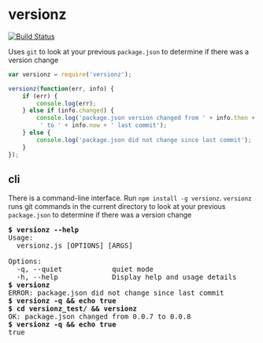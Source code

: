 # versionz
[![Build Status](https://travis-ci.org/aeoliant/versionz.svg?branch=master)](https://travis-ci.org/aeoliant/versionz)

Uses `git` to look at your previous `package.json` to determine if there was a version change

```js
var versionz = require('versionz');

versionz(function(err, info) {
	if (err) {
		console.log(err);
	} else if (info.changed) {
		console.log('package.json version changed from ' + info.then +
		 ' to ' + info.now + ' last commit');
	} else {
		console.log('package.json did not change since last commit');
	}
});
```

## cli

There is a command-line interface. Run `npm install -g versionz`. `versionz` runs git commands in the current directory to look at your previous `package.json` to determine if there was a version change

<pre>
<b>$ versionz --help</b>
Usage:
  versionz.js [OPTIONS] [ARGS]

Options: 
  -q, --quiet            quiet mode
  -h, --help             Display help and usage details
<b>$ versionz</b>
ERROR: package.json did not change since last commit
<b>$ versionz -q && echo true</b>
<b>$ cd versionz_test/ && versionz</b>
OK: package.json changed from 0.0.7 to 0.0.8
<b>$ versionz -q && echo true</b>
true
</pre>

